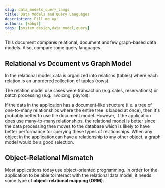 ```yaml
---
slug: data_models_query_langs
title: Data Models and Query Languages
description: Fill me up!
authors: [kbbgl]
tags: [system_design,data_model,query]
---
```


This document compares relational, document and few graph-based data models. Also, compare some query languages.

## Relational vs Document vs Graph Model

In the relational model, data is organized into relations (tables) where each relation is an unordered collection of tuples (rows).

The relation model use cases were transaction (e.g. sales, reservations) or batch processing (e.g. invoicing, payroll).

If the data in the application has a document-like structure (i.e. a tree of one-to-many relationships where the entire tree is loaded at once), then it's probably better to use the document model. However, if the application does use many-to-many relationships, the relational model is better since the data processing then moves to the database which is likely to have better performance for querying these types of relationships. When any object in the application can have a relationship to any other object, a graph model would be a good selection.

## Object-Relational Mismatch

Most applications today use object-oriented programming. In order for the application to be able to interact with the relational data model, it needs some type of **object-relational mapping (ORM)**.  

